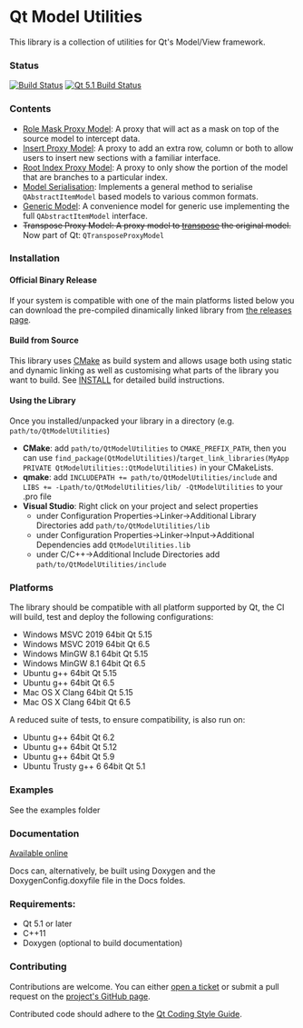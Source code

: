 # Qt Model Utilities

This library is a collection of utilities for Qt's Model/View framework.

### Status
[![Build Status](https://github.com/VSRonin/QtModelUtilities/actions/workflows/buildtest.yml/badge.svg?branch=master)](https://github.com/VSRonin/QtModelUtilities/actions)
[![Qt 5.1 Build Status](https://travis-ci.com/VSRonin/QtModelUtilities.svg?branch=master)](https://travis-ci.com/github/VSRonin/QtModelUtilities)

### Contents

+ [Role Mask Proxy Model](READMERoleMaskProxyModel.md): A proxy that will act as a mask on top of the source model to intercept data.
+ [Insert Proxy Model](READMEInsertProxyModel.md): A proxy to add an extra row, column or both to allow users to insert new sections with a familiar interface.
+ [Root Index Proxy Model](READMERootIndexProxyModel.md): A proxy to only show the portion of the model that are branches to a particular index.
+ [Model Serialisation](READMEModelSerialisation.md): Implements a general method to serialise `QAbstractItemModel` based models to various common formats.
+ [Generic Model](READMEGenericModel.md): A convenience model for generic use implementing the full `QAbstractItemModel` interface.
+ ~~Transpose Proxy Model: A proxy model to [transpose](https://en.wikipedia.org/wiki/Transpose#Examples) the original model.~~ Now part of Qt: `QTransposeProxyModel`

### Installation

#### Official Binary Release
If your system is compatible with one of the main platforms listed below you can download the pre-compiled dinamically linked library from [the releases page](https://github.com/VSRonin/QtModelUtilities/releases).

#### Build from Source
This library uses [CMake](https://cmake.org/) as build system and allows usage both using static and dynamic linking as well as customising what parts of the library you want to build. 
See [INSTALL](INSTALL.md) for detailed build instructions.

#### Using the Library
Once you installed/unpacked your library in a directory (e.g. `path/to/QtModelUtilities`)
+ **CMake**: add `path/to/QtModelUtilities` to `CMAKE_PREFIX_PATH`, then you can use `find_package(QtModelUtilities)`/`target_link_libraries(MyApp PRIVATE QtModelUtilities::QtModelUtilities)` in your CMakeLists.
+ **qmake**: add `INCLUDEPATH += path/to/QtModelUtilities/include` and `LIBS += -Lpath/to/QtModelUtilities/lib/ -QtModelUtilities` to your .pro file
+ **Visual Studio**: Right click on your project and select properties
    + under Configuration Properties->Linker->Additional Library Directories add `path/to/QtModelUtilities/lib`
    + under Configuration Properties->Linker->Input->Additional Dependencies add `QtModelUtilities.lib`
    + under C/C++->Additional Include Directories add `path/to/QtModelUtilities/include`

### Platforms

The library should be compatible with all platform supported by Qt, the CI will build, test and deploy the following configurations:

+ Windows MSVC 2019 64bit Qt 5.15
+ Windows MSVC 2019 64bit Qt 6.5
+ Windows MinGW 8.1 64bit Qt 5.15
+ Windows MinGW 8.1 64bit Qt 6.5
+ Ubuntu g++ 64bit Qt 5.15
+ Ubuntu g++ 64bit Qt 6.5
+ Mac OS X Clang 64bit Qt 5.15
+ Mac OS X Clang 64bit Qt 6.5

A reduced suite of tests, to ensure compatibility, is also run on:

+ Ubuntu g++ 64bit Qt 6.2
+ Ubuntu g++ 64bit Qt 5.12
+ Ubuntu g++ 64bit Qt 5.9
+ Ubuntu Trusty g++ 6 64bit Qt 5.1

### Examples

See the examples folder

### Documentation

[Available online](https://vsronin.github.io/QtModelUtilities/index.html)

Docs can, alternatively, be built using Doxygen and the DoxygenConfig.doxyfile file in the Docs foldes.

### Requirements:

+ Qt 5.1 or later
+ C++11
+ Doxygen (optional to build documentation)

### Contributing

Contributions are welcome. 
You can either [open a ticket](https://github.com/VSRonin/QtModelUtilities/issues) or submit a pull request on the [project's GitHub page](https://github.com/VSRonin/QtModelUtilities).

Contributed code should adhere to the [Qt Coding Style Guide](https://wiki.qt.io/Qt_Coding_Style).